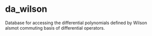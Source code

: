 # da_wilson
Database for accessing the differential polynomials defined by Wilson alsmot commuting basis of differential operators.
